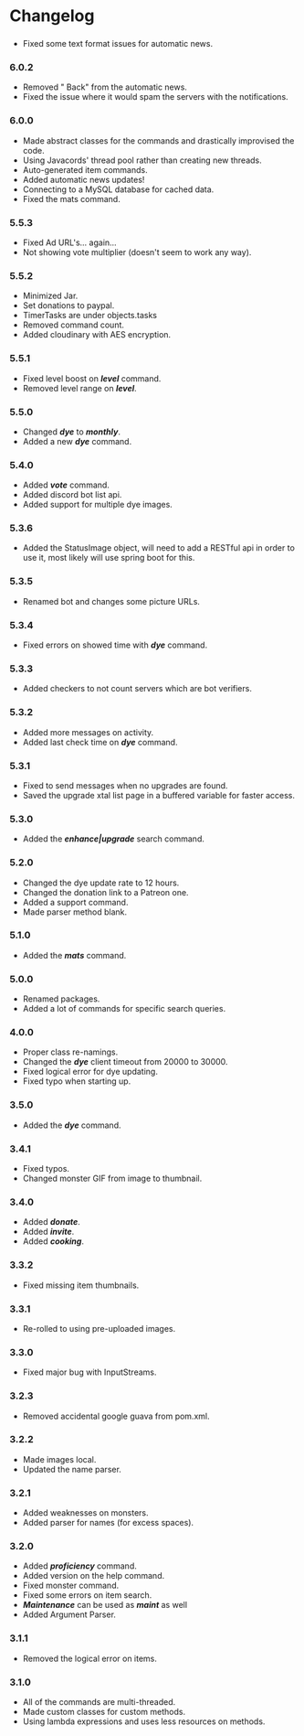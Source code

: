 # Changelog

###
- Fixed some text format issues for automatic news.

### 6.0.2
- Removed " Back" from the automatic news.
- Fixed the issue where it would spam the servers with the notifications.

### 6.0.0
- Made abstract classes for the commands and drastically improvised the code.
- Using Javacords' thread pool rather than creating new threads.
- Auto-generated item commands.
- Added automatic news updates! 
- Connecting to a MySQL database for cached data.
- Fixed the mats command.

### 5.5.3
- Fixed Ad URL's... again...
- Not showing vote multiplier (doesn't seem to work any way).


### 5.5.2
- Minimized Jar.
- Set donations to paypal.
- TimerTasks are under objects.tasks
- Removed command count.
- Added cloudinary with AES encryption.

### 5.5.1
- Fixed level boost on **_level_** command.
- Removed level range on **_level_**.

### 5.5.0
- Changed **_dye_** to **_monthly_**.
- Added a new **_dye_** command.

### 5.4.0
- Added **_vote_** command.
- Added discord bot list api.
- Added support for multiple dye images.

### 5.3.6
- Added the StatusImage object, will need to add a
RESTful api in order to use it, most likely will use
spring boot for this.

### 5.3.5
- Renamed bot and changes some picture URLs.

### 5.3.4
- Fixed errors on showed time with **_dye_** command.

### 5.3.3
- Added checkers to not count servers which are bot verifiers.

### 5.3.2
- Added more messages on activity.
- Added last check time on **_dye_** command.

### 5.3.1
- Fixed to send messages when no upgrades are found.
- Saved the upgrade xtal list page in a buffered variable for faster access.

### 5.3.0
- Added the **_enhance|upgrade_** search command.

### 5.2.0
- Changed the dye update rate to 12 hours.
- Changed the donation link to a Patreon one.
- Added a support command.
- Made parser method blank.

### 5.1.0
- Added the **_mats_** command.

### 5.0.0
- Renamed packages.
- Added a lot of commands for specific search queries.

### 4.0.0
- Proper class re-namings.
- Changed the **_dye_** client timeout from 20000 to 30000.
- Fixed logical error for dye updating.
- Fixed typo when starting up.

### 3.5.0
- Added the **_dye_** command.

### 3.4.1
- Fixed typos.
- Changed monster GIF from image to thumbnail.

### 3.4.0
- Added **_donate_**.
- Added **_invite_**.
- Added **_cooking_**.

### 3.3.2
- Fixed missing item thumbnails.

### 3.3.1
- Re-rolled to using pre-uploaded images.

### 3.3.0
- Fixed major bug with InputStreams.

### 3.2.3
- Removed accidental google guava from pom.xml.

### 3.2.2
- Made images local.
- Updated the name parser.

### 3.2.1
- Added weaknesses on monsters.
- Added parser for names (for excess spaces).

### 3.2.0
- Added **_proficiency_** command.
- Added version on the help command.
- Fixed monster command.
- Fixed some errors on item search.
- **_Maintenance_** can be used as **_maint_** as well
- Added Argument Parser.

### 3.1.1
- Removed the logical error on items.

### 3.1.0
- All of the commands are multi-threaded.
- Made custom classes for custom methods.
- Using lambda expressions and uses less resources on methods.